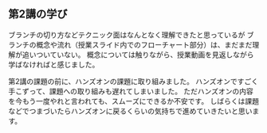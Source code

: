 ## 第2講の学び

ブランチの切り方などテクニック面はなんとなく理解できたと思っているが
ブランチの概念や流れ（授業スライド内でのフローチャート部分）は、まだまだ理解が追いついていない。
概念については触りながら、授業動画を見返しながら学ばなければと感じました。

第2講の課題の前に、ハンズオンの課題に取り組みました。
ハンズオンですごく手こずって、課題への取り組みも遅れてしまいました。
ただハンズオンの内容を今もう一度やれと言われても、スムーズにできるか不安です。
しばらくは課題などでつまづいたらハンズオンに戻るくらいの気持ちで進めていきたいと思います。